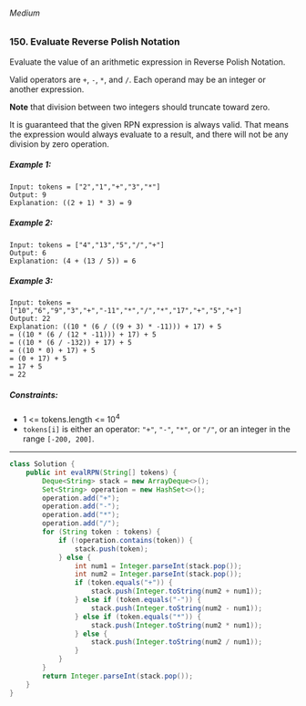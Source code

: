###### Medium

### 150. Evaluate Reverse Polish Notation

Evaluate the value of an arithmetic expression in Reverse Polish Notation.

Valid operators are `+`, `-`, `*`, and `/`. Each operand may be an integer or another expression.

**Note** that division between two integers should truncate toward zero.

It is guaranteed that the given RPN expression is always valid. That means the expression would always evaluate to a result, and there will not be any division by zero operation.

 

##### Example 1:
```
Input: tokens = ["2","1","+","3","*"]
Output: 9
Explanation: ((2 + 1) * 3) = 9
```
##### Example 2:
```
Input: tokens = ["4","13","5","/","+"]
Output: 6
Explanation: (4 + (13 / 5)) = 6
```
##### Example 3:
```
Input: tokens = ["10","6","9","3","+","-11","*","/","*","17","+","5","+"]
Output: 22
Explanation: ((10 * (6 / ((9 + 3) * -11))) + 17) + 5
= ((10 * (6 / (12 * -11))) + 17) + 5
= ((10 * (6 / -132)) + 17) + 5
= ((10 * 0) + 17) + 5
= (0 + 17) + 5
= 17 + 5
= 22
``` 

##### Constraints:

- 1 <= tokens.length <= 10<sup>4</sup>
- `tokens[i]` is either an operator: `"+"`, `"-"`, `"*"`, or `"/"`, or an integer in the range `[-200, 200]`.

***

```java
class Solution {
    public int evalRPN(String[] tokens) {
        Deque<String> stack = new ArrayDeque<>();
        Set<String> operation = new HashSet<>();
        operation.add("+");
        operation.add("-");
        operation.add("*");
        operation.add("/");
        for (String token : tokens) {
            if (!operation.contains(token)) {
                stack.push(token);
            } else {
                int num1 = Integer.parseInt(stack.pop());
                int num2 = Integer.parseInt(stack.pop());
                if (token.equals("+")) {
                    stack.push(Integer.toString(num2 + num1));
                } else if (token.equals("-")) {
                    stack.push(Integer.toString(num2 - num1));
                } else if (token.equals("*")) {
                    stack.push(Integer.toString(num2 * num1));
                } else {
                    stack.push(Integer.toString(num2 / num1));
                }
            }
        }
        return Integer.parseInt(stack.pop());
    }
}
```
